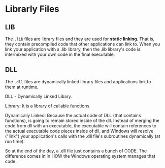 # Librarly Files


## LIB
The `.lib` files are library files and they are used for __static linking__. That is, they contain precompiled code that other applications can link to.  When you link your application with a .lib library, then the .lib library's code is intermixed with your own code in the final executable.

## DLL
The `.dll` files are dynamically linked library files and applications link to them at runtime.

DLL - Dynamically Linked Libary. 

Library:
It is a library of callable functions.

Dynamically Linked:
Because the actual code of DLL (that contains functions), is going to remain stored inside of the dll.
Instead of merging the code from dll with an executable, the executable will contain references to the actual executable code pieces inside of dll, and Windows will resolve ("link") your application's calls with the .dll file's subroutines dynamically (at run time).

So at the end of the day, a .dll file just contains a bunch of CODE.
The difference comes in in HOW the Windows operating system manages that code.


